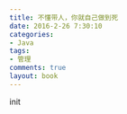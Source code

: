 ```yaml
---
title: 不懂带人，你就自己做到死
date: 2016-2-26 7:30:10
categories:
- Java
tags:
- 管理
comments: true
layout: book
---
```


init
